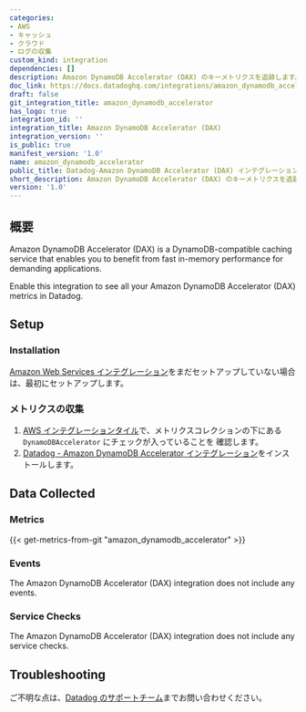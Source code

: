 ```yaml
---
categories:
- AWS
- キャッシュ
- クラウド
- ログの収集
custom_kind: integration
dependencies: []
description: Amazon DynamoDB Accelerator (DAX) のキーメトリクスを追跡します。
doc_link: https://docs.datadoghq.com/integrations/amazon_dynamodb_accelerator/
draft: false
git_integration_title: amazon_dynamodb_accelerator
has_logo: true
integration_id: ''
integration_title: Amazon DynamoDB Accelerator (DAX)
integration_version: ''
is_public: true
manifest_version: '1.0'
name: amazon_dynamodb_accelerator
public_title: Datadog-Amazon DynamoDB Accelerator (DAX) インテグレーション
short_description: Amazon DynamoDB Accelerator (DAX) のキーメトリクスを追跡します。
version: '1.0'
---
```


<!--  SOURCED FROM https://github.com/DataDog/dogweb -->
## 概要

Amazon DynamoDB Accelerator (DAX) is a DynamoDB-compatible caching service that enables you to benefit from fast in-memory performance for demanding applications.

Enable this integration to see all your Amazon DynamoDB Accelerator (DAX) metrics in Datadog.

## Setup

### Installation

[Amazon Web Services インテグレーション][1]をまだセットアップしていない場合は、最初にセットアップします。

### メトリクスの収集

1. [AWS インテグレーションタイル][2]で、メトリクスコレクションの下にある `DynamoDBAccelerator` にチェックが入っていることを
   確認します。
2. [Datadog - Amazon DynamoDB Accelerator インテグレーション][3]をインストールします。

## Data Collected

### Metrics
{{< get-metrics-from-git "amazon_dynamodb_accelerator" >}}


### Events

The Amazon DynamoDB Accelerator (DAX) integration does not include any events.

### Service Checks

The Amazon DynamoDB Accelerator (DAX) integration does not include any service checks.

## Troubleshooting

ご不明な点は、[Datadog のサポートチーム][5]までお問い合わせください。

[1]: https://docs.datadoghq.com/ja/integrations/amazon_web_services/
[2]: https://app.datadoghq.com/integrations/amazon-web-services
[3]: https://app.datadoghq.com/integrations/amazon-DynamoDB-accelerator
[4]: https://github.com/DataDog/dogweb/blob/prod/integration/amazon_DynamoDB_accelerator/amazon_DynamoDB_accelerator_metadata.csv
[5]: https://docs.datadoghq.com/ja/help/